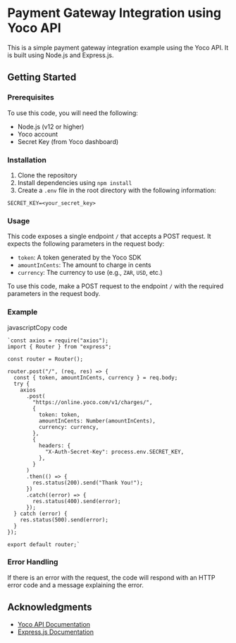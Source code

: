 # Payment Gateway Integration using Yoco API

This is a simple payment gateway integration example using the Yoco API. It is built using Node.js and Express.js.

## Getting Started

### Prerequisites

To use this code, you will need the following:

- Node.js (v12 or higher)
- Yoco account
- Secret Key (from Yoco dashboard)

### Installation

1.  Clone the repository
2.  Install dependencies using `npm install`
3.  Create a `.env` file in the root directory with the following information:

`SECRET_KEY=<your_secret_key>`

### Usage

This code exposes a single endpoint `/` that accepts a POST request. It expects the following parameters in the request body:

- `token`: A token generated by the Yoco SDK
- `amountInCents`: The amount to charge in cents
- `currency`: The currency to use (e.g., `ZAR`, `USD`, etc.)

To use this code, make a POST request to the endpoint `/` with the required parameters in the request body.

### Example

javascriptCopy code

    `const axios = require("axios");
    import { Router } from "express";

    const router = Router();

    router.post("/", (req, res) => {
      const { token, amountInCents, currency } = req.body;
      try {
        axios
          .post(
            "https://online.yoco.com/v1/charges/",
            {
              token: token,
              amountInCents: Number(amountInCents),
              currency: currency,
            },
            {
              headers: {
                "X-Auth-Secret-Key": process.env.SECRET_KEY,
              },
            }
          )
          .then(() => {
            res.status(200).send("Thank You!");
          })
          .catch((error) => {
            res.status(400).send(error);
          });
      } catch (error) {
        res.status(500).send(error);
      }
    });

    export default router;`

### Error Handling

If there is an error with the request, the code will respond with an HTTP error code and a message explaining the error.

## Acknowledgments

- [Yoco API Documentation](https://developers.yoco.com/)
- [Express.js Documentation](https://expressjs.com/)
